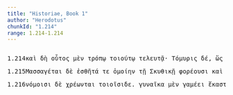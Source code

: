 ```yaml
---
title: "Historiae, Book 1"
author: "Herodotus"
chunkId: "1.214"
range: 1.214-1.214
---
```


<pre class="greek prose syntax" data-urn="urn:cts:greekLit:tlg0016.tlg001"><p><span class="subdoc" data-subdoc="1.214">1.214</span><span class="sentence"><span class=" " data-flags="d--------" data-head="7" data-id="1" data-lemma="καί">καὶ </span><span class=" " data-flags="d--------" data-head="7" data-id="2" data-lemma="δή">δὴ </span><span class=" nominative" data-def="this, u, this man here" data-flags="p-s---mn-" data-head="7" data-id="3" data-lemma="οὗτος">οὗτος </span><span class=" " data-def="indeed, of a truth, but, indeed" data-flags="d--------" data-head="7" data-id="4" data-lemma="μέν">μὲν </span><span class=" dative" data-flags="n-s---md-" data-head="7" data-id="5" data-lemma="τρόπος">τρόπῳ </span><span class=" dative" data-def="such as this, so good, so noble, so bad, so great a thing" data-flags="a-s---md-" data-head="5" data-id="6" data-lemma="τοιοῦτος">τοιούτῳ </span><span class="verb " data-def="bring to pass, accomplish, fulfil, bring about" data-flags="v3spia---" data-head="0" data-id="7" data-lemma="τελευτάω">τελευτᾷ</span><span class=" " data-flags="u--------" data-head="0" data-id="8" data-lemma="·">· </span></span><span class="sentence"><span class=" nominative" data-flags="n-s---fn-" data-head="15" data-id="1" data-lemma="Τόμυρις">Τόμυρις </span><span class=" " data-flags="d--------" data-head="15" data-id="2" data-lemma="δέ">δέ</span><span class=" " data-flags="u--------" data-head="4" data-id="3" data-lemma=",">, </span><span class=" " data-def="so, thus, as, how" data-flags="c--------" data-head="15" data-id="4" data-lemma="ὡς">ὥς </span><span class=" nominative" data-flags="l-p---mn-" data-head="8" data-id="5" data-lemma="ὁ">οἱ </span><span class=" nominative" data-def="the elder Cyrus" data-flags="n-s---mn-" data-head="8" data-id="6" data-lemma="Κῦρος">Κῦρος </span><span class=" " data-flags="d--------" data-head="8" data-id="7" data-lemma="οὐ">οὐκ </span><span class="verb " data-def="hearken, give ear to, give way, yield" data-flags="v3saia---" data-head="4" data-id="8" data-lemma="εἰσακούω">ἐσήκουσε</span><span class=" " data-flags="u--------" data-head="4" data-id="9" data-lemma=",">, </span><span class="verb nominative" data-flags="v-sapafn-" data-head="15" data-id="10" data-lemma="σύν-λέγω">συλλέξασα </span><span class=" accusative" data-flags="a-s---fa-" data-head="14" data-id="11" data-lemma="πᾶς">πᾶσαν </span><span class=" accusative" data-flags="l-s---fa-" data-head="14" data-id="12" data-lemma="ὁ">τὴν </span><span class=" genitive" data-def="Stadtrecht von Gortyn, of himself, herself, itself, itself, absolutely" data-flags="p-s---fg-" data-head="14" data-id="13" data-lemma="ἑαυτοῦ">ἑωυτῆς </span><span class=" accusative" data-def="power, might, bodily strength, strength, power, ability" data-flags="n-s---fa-" data-head="10" data-id="14" data-lemma="δύναμις">δύναμιν </span><span class="verb " data-def="throw together, dash together, bring together, unite, have" data-flags="v3saia---" data-head="0" data-id="15" data-lemma="συμβάλλω">συνέβαλε </span><span class=" dative" data-def="the elder Cyrus" data-flags="n-s---md-" data-head="15" data-id="16" data-lemma="Κῦρος">Κύρῳ</span><span class=" " data-flags="u--------" data-head="0" data-id="17" data-lemma=".">. </span></span><span class="sentence"><span class=" accusative" data-def="this, u, this man here" data-flags="a-s---fa-" data-head="3" data-id="1" data-lemma="οὗτος">ταύτην </span><span class=" accusative" data-flags="l-s---fa-" data-head="3" data-id="2" data-lemma="ὁ">τὴν </span><span class=" accusative" data-def="battle, combat, single combat, a battle" data-flags="n-s---fa-" data-head="14" data-id="3" data-lemma="μάχη">μάχην</span><span class=" " data-flags="u--------" data-head="10" data-id="4" data-lemma=",">, </span><span class=" nominative" data-def="as great as, how great, as much as, how much, as far as, how far" data-flags="a-p---fn-" data-head="9" data-id="5" data-lemma="ὅσος">ὅσαι </span><span class=" " data-flags="d--------" data-head="10" data-id="6" data-lemma="δή">δὴ </span><span class=" genitive" data-def="barbarous, non-Greek, foreign, all non-Greek-speaking peoples" data-flags="a-p---mg-" data-head="8" data-id="7" data-lemma="βάρβαρος">βαρβάρων </span><span class=" genitive" data-def="nar-, ner-, nṛ-, nṛ" data-flags="n-p---mg-" data-head="10" data-id="8" data-lemma="ἀνήρ">ἀνδρῶν </span><span class=" nominative" data-def="battle, combat, single combat, a battle" data-flags="n-p---fn-" data-head="10" data-id="9" data-lemma="μάχη">μάχαι </span><span class="verb " data-def="come into a new state of being, come into being, to be born" data-flags="v3paim---" data-head="13" data-id="10" data-lemma="γίγνομαι">ἐγένοντο</span><span class=" " data-flags="u--------" data-head="10" data-id="11" data-lemma=",">, </span><span class="verb " data-def="separate, put asunder, distinguish, pick out, choose, to choose" data-flags="v1sasa---" data-head="16" data-id="12" data-lemma="κρίνω">κρίνω </span><span class=" accusative" data-def="strong, hard, indigestible" data-flags="a-s---fas" data-head="14" data-id="13" data-lemma="ἰσχυρός">ἰσχυροτάτην </span><span class="verb " data-def="come into a new state of being, come into being, to be born" data-flags="v--anm---" data-head="12" data-id="14" data-lemma="γίγνομαι">γενέσθαι</span><span class=" " data-flags="u--------" data-head="12" data-id="15" data-lemma=",">, </span><span class=" " data-flags="c--------" data-head="0" data-id="16" data-lemma="καί">καὶ </span><span class=" " data-flags="d--------" data-head="18" data-id="17" data-lemma="δή">δὴ </span><span class=" " data-flags="d--------" data-head="19" data-id="18" data-lemma="καί">καὶ </span><span class="verb " data-def="learn, by hearsay, by inquiry" data-flags="v1spie---" data-head="16" data-id="19" data-lemma="πυνθάνομαι">πυνθάνομαι </span><span class=" " data-def="in this way, manner, so, thus, thus, as follows" data-flags="d--------" data-head="22" data-id="20" data-lemma="οὕτως">οὕτω </span><span class=" accusative" data-def="this, u, this man here" data-flags="p-s---na-" data-head="22" data-id="21" data-lemma="οὗτος">τοῦτο </span><span class="verb accusative" data-def="come into a new state of being, come into being, to be born" data-flags="v-sapmna-" data-head="19" data-id="22" data-lemma="γίγνομαι">γενόμενον</span><span class=" " data-flags="u--------" data-head="0" data-id="23" data-lemma=".">. </span></span><span class="sentence"><span class=" accusative" data-def="before, in front, fore, in front" data-flags="a-p---na-" data-head="9" data-id="1" data-lemma="πρότερος">πρῶτα </span><span class=" " data-def="indeed, of a truth, but, indeed" data-flags="d--------" data-head="4" data-id="2" data-lemma="μέν">μὲν </span><span class=" " data-def="for, yes, . . , no, ay doubtless" data-flags="d--------" data-head="4" data-id="3" data-lemma="γάρ">γὰρ </span><span class="verb " data-flags="v3spie---" data-head="0" data-id="4" data-lemma="λέγω">λέγεται </span><span class=" accusative" data-def="self, him, her, it, the very one, the same" data-flags="p-p---ma-" data-head="9" data-id="5" data-lemma="αὐτός">αὐτοὺς </span><span class="verb accusative" data-flags="v-papama-" data-head="9" data-id="6" data-lemma="διίστημι">διαστάντας </span><span class=" " data-def="into, to, into" data-flags="r--------" data-head="9" data-id="7" data-lemma="εἰς">ἐς </span><span class=" accusative" data-def="of one another, to one another, one another, mutually, reciprocally, one another" data-flags="p-p---ma-" data-head="7" data-id="8" data-lemma="ἀλλήλων">ἀλλήλους </span><span class="verb " data-def="shoot with the bow, at, use the bow" data-flags="v--pna---" data-head="12" data-id="9" data-lemma="τοξεύω">τοξεύειν</span><span class=" " data-flags="u--------" data-head="9" data-id="10" data-lemma=",">, </span><span class=" " data-def="mip, miti, mit, in the midst of, among, between" data-flags="d--------" data-head="26" data-id="11" data-lemma="μετά">μετὰ </span><span class=" " data-flags="c--------" data-head="4" data-id="12" data-lemma="δέ">δὲ </span><span class=" " data-def="so, thus, as, how" data-flags="c--------" data-head="26" data-id="13" data-lemma="ὡς">ὥς </span><span class=" dative" data-def="Rendic.Pont. Accad.Rom. di Arch, they, them, them" data-flags="p-p---md-" data-head="17" data-id="14" data-lemma="σφεῖς">σφι </span><span class=" nominative" data-flags="l-p---nn-" data-head="16" data-id="15" data-lemma="ὁ">τὰ </span><span class=" nominative" data-def="missile, arrow, dart, hurled" data-flags="n-p---nn-" data-head="17" data-id="16" data-lemma="βέλος">βέλεα </span><span class="verb " data-def="shoot out, shoot away, has shot away all, arrows" data-flags="v3slie---" data-head="13" data-id="17" data-lemma="ἐκτοξεύω">ἐξετετόξευτο</span><span class=" " data-flags="u--------" data-head="13" data-id="18" data-lemma=",">, </span><span class="verb accusative" data-def="fall, dash together, concur" data-flags="v-papama-" data-head="26" data-id="19" data-lemma="συμπίτνω">συμπεσόντας </span><span class=" dative" data-flags="l-p---fd-" data-head="21" data-id="20" data-lemma="ὁ">τῇσι </span><span class=" dative" data-def="point of a spear, point, spear" data-flags="n-p---fd-" data-head="23" data-id="21" data-lemma="αἰχμή">αἰχμῇσί </span><span class=" " data-flags="d--------" data-head="23" data-id="22" data-lemma="τε">τε </span><span class=" " data-flags="c--------" data-head="19" data-id="23" data-lemma="καί">καὶ </span><span class=" dative" data-flags="l-p---nd-" data-head="25" data-id="24" data-lemma="ὁ">τοῖσι </span><span class=" dative" data-def="in the hand, hand-knife, dagger, handle" data-flags="a-p---nd-" data-head="23" data-id="25" data-lemma="ἐγχειρίδιος">ἐγχειριδίοισι </span><span class="verb " data-def="ibo, go together, in company" data-flags="v--pnd---" data-head="12" data-id="26" data-lemma="συνέρχομαι">συνέχεσθαι</span><span class=" " data-flags="u--------" data-head="0" data-id="27" data-lemma=".">. </span></span><span class="sentence"><span class=" accusative" data-def="time, a, time" data-flags="n-s---ma-" data-head="4" data-id="1" data-lemma="χρόνος">χρόνον </span><span class=" " data-flags="d--------" data-head="8" data-id="2" data-lemma="τε">τε </span><span class=" " data-flags="d--------" data-head="5" data-id="3" data-lemma="δή">δὴ </span><span class=" " data-flags="r--------" data-head="6" data-id="4" data-lemma="ἐπί">ἐπὶ </span><span class=" accusative" data-def="many, many, many" data-flags="a-s---ma-" data-head="1" data-id="5" data-lemma="πολύς">πολλὸν </span><span class="verb " data-def="BJ Prooem, set together, combine, combine, associate, unite" data-flags="v--rna---" data-head="8" data-id="6" data-lemma="συνίστημι">συνεστάναι </span><span class="verb accusative" data-def="fight, fight with, against" data-flags="v-pppema-" data-head="6" data-id="7" data-lemma="μάχομαι">μαχομένους </span><span class=" " data-flags="c--------" data-head="13" data-id="8" data-lemma="καί">καὶ </span><span class=" accusative" data-def="not either, neither of the two, in neither of two ways, neutral" data-flags="a-p---ma-" data-head="10" data-id="9" data-lemma="οὐδέτερος">οὐδετέρους </span><span class="verb " data-def="to be willing, wish, wish to" data-flags="v--pna---" data-head="8" data-id="10" data-lemma="ἐθέλω">ἐθέλειν </span><span class="verb " data-def="flee, take flight, ran, flee" data-flags="v--pna---" data-head="10" data-id="11" data-lemma="φεύγω">φεύγειν</span><span class=" " data-flags="u--------" data-head="0" data-id="12" data-lemma=".">. </span></span><span class="sentence"><span class=" accusative" data-def="coming to pass, performance, consummation, fulfilment, execution, result" data-flags="n-s---na-" data-head="5" data-id="1" data-lemma="τέλος">τέλος </span><span class=" " data-flags="d--------" data-head="5" data-id="2" data-lemma="δέ">δὲ </span><span class=" nominative" data-flags="l-p---mn-" data-head="4" data-id="3" data-lemma="ὁ">οἱ </span><span class=" nominative" data-flags="n-p---mn-" data-head="5" data-id="4" data-lemma="Μασσαγέται">Μασσαγέται </span><span class="verb " data-def="to be superior to, prevail over, overcome, to be superior, prevail" data-flags="v3paim---" data-head="0" data-id="5" data-lemma="περιγίγνομαι">περιεγένοντο</span><span class=" " data-flags="u--------" data-head="5" data-id="6" data-lemma=",">, </span></span><span class="sentence"><span class=" nominative" data-flags="l-s---fn-" data-head="4" data-id="1" data-lemma="ὁ">ἥ </span><span class=" " data-flags="d--------" data-head="11" data-id="2" data-lemma="τε">τε </span><span class=" " data-flags="d--------" data-head="4" data-id="3" data-lemma="δή">δὴ </span><span class=" nominative" data-def="many, many, many" data-flags="a-s---fn-" data-head="10" data-id="4" data-lemma="πολύς">πολλὴ </span><span class=" genitive" data-flags="l-s---fg-" data-head="7" data-id="5" data-lemma="ὁ">τῆς </span><span class=" genitive" data-flags="a-s---fg-" data-head="7" data-id="6" data-lemma="περσική">Περσικῆς </span><span class=" genitive" data-def="army, a land force, host, company, band" data-flags="n-s---fg-" data-head="4" data-id="7" data-lemma="στρατιά">στρατιῆς </span><span class=" " data-def="just there, just here, there" data-flags="d--------" data-head="10" data-id="8" data-lemma="αὐτοῦ">αὐτοῦ </span><span class=" dative" data-def="this, u, this man here" data-flags="p-s---fd-" data-head="10" data-id="9" data-lemma="οὗτος">ταύτῃ </span><span class="verb " data-def="destroy utterly, make away with, kill, destroy, ruin" data-flags="v3saip---" data-head="11" data-id="10" data-lemma="διαφθείρω">διεφθάρη </span><span class=" " data-flags="c--------" data-head="0" data-id="11" data-lemma="καί">καὶ </span><span class=" " data-flags="d--------" data-head="13" data-id="12" data-lemma="δή">δὴ </span><span class=" " data-flags="d--------" data-head="15" data-id="13" data-lemma="καί">καὶ </span><span class=" nominative" data-def="self, him, her, it, the very one, the same" data-flags="a-s---mn-" data-head="15" data-id="14" data-lemma="αὐτός">αὐτὸς </span><span class=" nominative" data-def="the elder Cyrus" data-flags="n-s---mn-" data-head="16" data-id="15" data-lemma="Κῦρος">Κῦρος </span><span class="verb " data-def="bring to pass, accomplish, fulfil, bring about" data-flags="v3spia---" data-head="11" data-id="16" data-lemma="τελευτάω">τελευτᾷ</span><span class=" " data-flags="u--------" data-head="18" data-id="17" data-lemma=",">, </span><span class="verb nominative" data-def="to be king, rule, reign, was king, reigned as queen" data-flags="v-sapamn-" data-head="11" data-id="18" data-lemma="βασιλεύω">βασιλεύσας </span><span class=" accusative" data-flags="l-p---na-" data-head="24" data-id="19" data-lemma="ὁ">τὰ </span><span class=" accusative" data-flags="a-s---ma-" data-head="24" data-id="20" data-lemma="πᾶς">πάντα </span><span class=" genitive" data-def="sem, sm, i" data-flags="n-s---ng-" data-head="22" data-id="21" data-lemma="εἷς">ἑνὸς </span><span class="verb accusative" data-flags="v-pppana-" data-head="24" data-id="22" data-lemma="δέω">δέοντα </span><span class=" " data-def="thirty, thirty-one, a council of war of thirty" data-flags="a--------" data-head="24" data-id="23" data-lemma="τριάκοντα">τριήκοντα </span><span class=" accusative" data-flags="n-p---na-" data-head="18" data-id="24" data-lemma="ἔτος">ἔτεα</span><span class=" " data-flags="u--------" data-head="0" data-id="25" data-lemma=".">. </span></span><span class="sentence"><span class=" accusative" data-def="skin, hide, skin made into a bag, wineskin" data-flags="n-s---ma-" data-head="3" data-id="1" data-lemma="ἀσκός">ἀσκὸν </span><span class=" " data-flags="d--------" data-head="30" data-id="2" data-lemma="δέ">δὲ </span><span class="verb nominative" data-def="fill, fill full of, filled" data-flags="v-sapafn-" data-head="7" data-id="3" data-lemma="πίμπλημι">πλήσασα </span><span class=" genitive" data-def="blood, streams of blood, anything like blood" data-flags="n-s---ng-" data-head="3" data-id="4" data-lemma="αἷμα">αἵματος </span><span class=" genitive" data-def="human, such as man is subject to, of men" data-flags="a-s---ng-" data-head="4" data-id="5" data-lemma="ἀνθρώπειος">ἀνθρωπηίου </span><span class=" nominative" data-flags="n-s---fn-" data-head="7" data-id="6" data-lemma="Τόμυρις">Τόμυρις </span><span class="verb " data-def="seek out, look for, seek for, devising means for" data-flags="v3siie---" data-head="30" data-id="7" data-lemma="δίζημαι">ἐδίζητο </span><span class=" " data-def="into, to, into" data-flags="r--------" data-head="7" data-id="8" data-lemma="εἰς">ἐν </span><span class=" dative" data-flags="l-p---md-" data-head="10" data-id="9" data-lemma="ὁ">τοῖσι </span><span class="verb dative" data-flags="v-prpamd-" data-head="8" data-id="10" data-lemma="θνήσκω">τεθνεῶσι </span><span class=" genitive" data-flags="l-p---mg-" data-head="12" data-id="11" data-lemma="ὁ">τῶν </span><span class=" genitive" data-def="a throw on the dice" data-flags="n-p---mg-" data-head="10" data-id="12" data-lemma="Πέρσης">Περσέων </span><span class=" accusative" data-flags="l-s---ma-" data-head="15" data-id="13" data-lemma="ὁ">τὸν </span><span class=" genitive" data-def="the elder Cyrus" data-flags="n-s---mg-" data-head="15" data-id="14" data-lemma="Κῦρος">Κύρου </span><span class=" accusative" data-def="corpse, dead person, spirits of the dead" data-flags="n-s---ma-" data-head="7" data-id="15" data-lemma="νέκυς">νέκυν</span><span class=" " data-flags="u--------" data-head="7" data-id="16" data-lemma=",">, </span><span class=" " data-def="so, thus, as, how" data-flags="c--------" data-head="21" data-id="17" data-lemma="ὡς">ὡς </span><span class=" " data-flags="d--------" data-head="30" data-id="18" data-lemma="δέ">δὲ </span><span class="verb " data-def="find, find that, found" data-flags="v3saia---" data-head="17" data-id="19" data-lemma="εὑρίσκω">εὗρε</span><span class=" " data-flags="u--------" data-head="17" data-id="20" data-lemma=",">, </span><span class="verb " data-def="let drop into, put in, insert, discharge in" data-flags="v3saia---" data-head="30" data-id="21" data-lemma="ἐναφίημι">ἐναπῆκε </span><span class=" genitive" data-def="self, him, her, it, the very one, the same" data-flags="p-s---mg-" data-head="24" data-id="22" data-lemma="αὐτός">αὐτοῦ </span><span class=" accusative" data-flags="l-s---fa-" data-head="24" data-id="23" data-lemma="ὁ">τὴν </span><span class=" accusative" data-def="head, in stature, down over the head" data-flags="n-s---fa-" data-head="21" data-id="24" data-lemma="κεφαλή">κεφαλὴν </span><span class=" " data-def="into, to, into" data-flags="r--------" data-head="21" data-id="25" data-lemma="εἰς">ἐς </span><span class=" accusative" data-flags="l-s---ma-" data-head="27" data-id="26" data-lemma="ὁ">τὸν </span><span class=" accusative" data-def="skin, hide, skin made into a bag, wineskin" data-flags="n-s---ma-" data-head="25" data-id="27" data-lemma="ἀσκός">ἀσκόν</span><span class=" " data-flags="u--------" data-head="21" data-id="28" data-lemma=",">, </span><span class="verb nominative" data-flags="v-sppefn-" data-head="33" data-id="29" data-lemma="λυμαίνομαι">λυμαινομένη </span><span class=" " data-flags="c--------" data-head="0" data-id="30" data-lemma="δέ">δὲ </span><span class=" dative" data-flags="l-s---md-" data-head="32" data-id="31" data-lemma="ὁ">τῷ </span><span class=" dative" data-def="corpse, dying person, the dead" data-flags="a-s---md-" data-head="29" data-id="32" data-lemma="νεκρός">νεκρῷ </span><span class="verb " data-def="say in connexion with, say while, after" data-flags="v3siia---" data-head="30" data-id="33" data-lemma="ἐπιλέγω">ἐπέλεγε </span><span class=" accusative" data-def="this, nearer, more remote" data-flags="p-p---na-" data-head="33" data-id="34" data-lemma="ὅδε">τάδε</span><span class=" " data-flags="u--------" data-head="0" data-id="35" data-lemma="·">· </span></span><span class="sentence"><span class=" nominative" data-def="thou, thou at least, for thy part, you two, both of you" data-flags="p2s----n-" data-head="10" data-id="1" data-lemma="σύ">σὺ </span><span class=" " data-def="indeed, of a truth, but, indeed" data-flags="d--------" data-head="10" data-id="2" data-lemma="μέν">μὲν </span><span class=" accusative" data-def="I at least, for my part, indeed, for myself, me, we two" data-flags="p1s---ma-" data-head="10" data-id="3" data-lemma="ἐγώ">ἐμὲ </span><span class="verb accusative" data-def="" data-flags="v-sppafa-" data-head="6" data-id="4" data-lemma="ζάω">ζῶσάν </span><span class=" " data-flags="d--------" data-head="6" data-id="5" data-lemma="τε">τε </span><span class=" " data-flags="c--------" data-head="3" data-id="6" data-lemma="καί">καὶ </span><span class="verb accusative" data-def="conquer, prevail, conqueror, conquered" data-flags="v-sppafa-" data-head="6" data-id="7" data-lemma="νικάω">νικῶσάν </span><span class=" accusative" data-def="thou, thou at least, for thy part, you two, both of you" data-flags="p2s----a-" data-head="7" data-id="8" data-lemma="σύ">σε </span><span class=" dative" data-def="battle, combat, single combat, a battle" data-flags="n-s---fd-" data-head="7" data-id="9" data-lemma="μάχη">μάχῃ </span><span class="verb " data-def="destroy utterly, kill, demolish, lay waste, will waste" data-flags="v2saia---" data-head="0" data-id="10" data-lemma="ἀπόλλυμι">ἀπώλεσας</span><span class=" " data-flags="u--------" data-head="15" data-id="11" data-lemma=",">, </span><span class=" accusative" data-def="child, son, daughter" data-flags="n-s---ma-" data-head="15" data-id="12" data-lemma="παῖς">παῖδα </span><span class=" accusative" data-flags="l-s---ma-" data-head="12" data-id="13" data-lemma="ὁ">τὸν </span><span class=" accusative" data-def="mine, mine, of me, possessive" data-flags="a-s---ma-" data-head="12" data-id="14" data-lemma="ἐμός">ἐμὸν </span><span class="verb nominative" data-def="take with the hand, grasp, seize, to take, having taken up" data-flags="v-sapamn-" data-head="10" data-id="15" data-lemma="αἱρέω">ἑλὼν </span><span class=" dative" data-flags="n-s---md-" data-head="15" data-id="16" data-lemma="δόλος">δόλῳ</span><span class=" " data-flags="u--------" data-head="0" data-id="17" data-lemma="·">· </span></span><span class="sentence"><span class=" accusative" data-def="thou, thou at least, for thy part, you two, both of you" data-flags="p2s----a-" data-head="10" data-id="1" data-lemma="σύ">σὲ </span><span class=" " data-flags="d--------" data-head="10" data-id="2" data-lemma="δέ">δ̓ </span><span class=" nominative" data-def="I at least, for my part, indeed, for myself, me, we two" data-flags="p1s---mn-" data-head="10" data-id="3" data-lemma="ἐγώ">ἐγώ</span><span class=" " data-flags="u--------" data-head="5" data-id="4" data-lemma=",">, </span><span class=" " data-flags="c--------" data-head="10" data-id="5" data-lemma="κατά">κατά </span><span class=" " data-flags="d--------" data-head="5" data-id="6" data-lemma="πέρ">περ </span><span class="verb " data-def="wind up" data-flags="v1saia---" data-head="5" data-id="7" data-lemma="ἐπειλέω">ἠπείλησα</span><span class=" " data-flags="u--------" data-head="5" data-id="8" data-lemma=",">, </span><span class=" genitive" data-def="blood, streams of blood, anything like blood" data-flags="n-s---ng-" data-head="10" data-id="9" data-lemma="αἷμα">αἵματος </span><span class="verb " data-def="satiate, fill, with, satisfy oneself" data-flags="v1sfia---" data-head="0" data-id="10" data-lemma="κορέννυμι">κορέσω</span><span class=" " data-flags="u--------" data-head="0" data-id="11" data-lemma=".">. </span></span><span class="sentence"><span class=" accusative" data-flags="l-p---na-" data-head="2" data-id="1" data-lemma="ὁ">τὰ </span><span class=" " data-def="indeed, of a truth, but, indeed" data-flags="d--------" data-head="19" data-id="2" data-lemma="μέν">μὲν </span><span class=" " data-flags="d--------" data-head="13" data-id="3" data-lemma="δή">δὴ </span><span class=" " data-flags="r--------" data-head="13" data-id="4" data-lemma="κατά">κατὰ </span><span class=" accusative" data-flags="l-s---fa-" data-head="7" data-id="5" data-lemma="ὁ">τὴν </span><span class=" genitive" data-def="the elder Cyrus" data-flags="n-s---mg-" data-head="9" data-id="6" data-lemma="Κῦρος">Κύρου </span><span class=" accusative" data-def="completion, accomplishment, event, issue, termination, end" data-flags="n-s---fa-" data-head="4" data-id="7" data-lemma="τελευτή">τελευτὴν </span><span class=" genitive" data-flags="l-s---mg-" data-head="9" data-id="8" data-lemma="ὁ">τοῦ </span><span class=" genitive" data-flags="n-s---mg-" data-head="7" data-id="9" data-lemma="βίος">βίου</span><span class=" " data-flags="u--------" data-head="13" data-id="10" data-lemma=",">, </span><span class=" genitive" data-def="many, many, many" data-flags="a-p---fg-" data-head="12" data-id="11" data-lemma="πολύς">πολλῶν </span><span class=" genitive" data-def="computation, reckoning, account, accounts" data-flags="n-p---mg-" data-head="13" data-id="12" data-lemma="λόγος">λόγων </span><span class="verb genitive" data-flags="v-pppemg-" data-head="19" data-id="13" data-lemma="λέγω">λεγομένων</span><span class=" " data-flags="u--------" data-head="13" data-id="14" data-lemma=",">, </span><span class=" nominative" data-def="this, nearer, more remote" data-flags="p-s---mn-" data-head="19" data-id="15" data-lemma="ὅδε">ὅδε </span><span class=" dative" data-def="I at least, for my part, indeed, for myself, me, we two" data-flags="p1s---md-" data-head="19" data-id="16" data-lemma="ἐγώ">μοι </span><span class=" nominative" data-flags="l-s---mn-" data-head="15" data-id="17" data-lemma="ὁ">ὁ </span><span class=" nominative" data-def="persuasive, plausible, apt, plausible" data-flags="a-s---mns" data-head="15" data-id="18" data-lemma="πιθανός">πιθανώτατος </span><span class="verb " data-flags="v3srie---" data-head="0" data-id="19" data-lemma="εἴρω">εἴρηται</span><span class=" " data-flags="u--------" data-head="0" data-id="20" data-lemma=".">. </span></span></p><p><span class="subdoc" data-subdoc="1.215">1.215</span><span class="sentence"><span class=" nominative" data-flags="n-p---mn-" data-head="14" data-id="1" data-lemma="Μασσαγέται">Μασσαγέται </span><span class=" " data-flags="d--------" data-head="14" data-id="2" data-lemma="δέ">δὲ </span><span class=" accusative" data-def="clothing, raiment, the dress, dress" data-flags="n-s---fa-" data-head="8" data-id="3" data-lemma="ἐσθής">ἐσθῆτά </span><span class=" " data-flags="d--------" data-head="9" data-id="4" data-lemma="τε">τε </span><span class=" accusative" data-flags="a-s---fa-" data-head="3" data-id="5" data-lemma="ὁμοῖος">ὁμοίην </span><span class=" dative" data-flags="l-s---fd-" data-head="7" data-id="6" data-lemma="ὁ">τῇ </span><span class=" dative" data-def="with a ruddy complexion, Scythian race, a kind of shoes" data-flags="a-s---fd-" data-head="5" data-id="7" data-lemma="Σκυθικός">Σκυθικῇ </span><span class="verb " data-def="repeated, habitual, bear to and fro, bear along" data-flags="v3ppia---" data-head="9" data-id="8" data-lemma="φορέω">φορέουσι </span><span class=" " data-flags="c--------" data-head="14" data-id="9" data-lemma="καί">καὶ </span><span class=" accusative" data-def="way of living, mode of life, one's life, live" data-flags="n-s---fa-" data-head="11" data-id="10" data-lemma="δίαιτα">δίαιταν </span><span class="verb " data-flags="v3ppia---" data-head="9" data-id="11" data-lemma="ἔχω">ἔχουσι</span><span class=" " data-flags="u--------" data-head="9" data-id="12" data-lemma=",">, </span><span class=" nominative" data-flags="n-p---mn-" data-head="26" data-id="13" data-lemma="ἱππότης">ἱππόται </span><span class=" " data-flags="c--------" data-head="0" data-id="14" data-lemma="δέ">δὲ </span><span class="verb " data-flags="v3ppia---" data-head="14" data-id="15" data-lemma="εἰμί">εἰσὶ </span><span class=" " data-flags="d--------" data-head="26" data-id="16" data-lemma="καί">καὶ </span><span class=" nominative" data-def="without horse, not serving on horseback, without a horse to ride on, unable to ride" data-flags="a-p---mn-" data-head="26" data-id="17" data-lemma="ἄνιππος">ἄνιπποι</span><span class=" " data-flags="u--------" data-head="21" data-id="18" data-lemma="[">[ </span><span class=" genitive" data-def="either, both of two, each one" data-flags="a-p---mg-" data-head="21" data-id="19" data-lemma="ἀμφότερος">ἀμφοτέρων </span><span class=" " data-def="for, yes, . . , no, ay doubtless" data-flags="d--------" data-head="21" data-id="20" data-lemma="γάρ">γὰρ </span><span class="verb dative" data-def="partake of, share in, to be in, to be members" data-flags="v-pppamd-" data-head="0" data-id="21" data-lemma="μετέχω">μετέχουσι</span><span class=" " data-flags="u--------" data-head="21" data-id="22" data-lemma="]">] </span><span class=" " data-flags="d--------" data-head="26" data-id="23" data-lemma="καί">καὶ </span><span class=" nominative" data-def="bowman, archer, the Archer, Sagittarius, the city-police" data-flags="n-p---mn-" data-head="26" data-id="24" data-lemma="τοξότης">τοξόται </span><span class=" " data-flags="d--------" data-head="26" data-id="25" data-lemma="τε">τε </span><span class=" " data-flags="c--------" data-head="15" data-id="26" data-lemma="καί">καὶ </span><span class=" nominative" data-def="spearman, body-guards" data-flags="a-p---mn-" data-head="26" data-id="27" data-lemma="αἰχμοφόρος">αἰχμοφόροι</span><span class=" " data-flags="u--------" data-head="30" data-id="28" data-lemma=",">, </span><span class=" accusative" data-def="" data-flags="n-p---fa-" data-head="31" data-id="29" data-lemma="σάγαρις">σαγάρις </span><span class="verb nominative" data-def="use customarily, practise, to have, in common use" data-flags="v-pppamn-" data-head="15" data-id="30" data-lemma="νομίζω">νομίζοντες </span><span class="verb " data-flags="v--pna---" data-head="30" data-id="31" data-lemma="ἔχω">ἔχειν</span><span class=" " data-flags="u--------" data-head="0" data-id="32" data-lemma=".">. </span></span><span class="sentence"><span class=" dative" data-def="gold, gold, gold" data-flags="n-s---md-" data-head="3" data-id="1" data-lemma="χρυσός">χρυσῷ </span><span class=" " data-flags="d--------" data-head="7" data-id="2" data-lemma="δέ">δὲ </span><span class=" " data-flags="c--------" data-head="7" data-id="3" data-lemma="καί">καὶ </span><span class=" dative" data-def="copper, copper, bronze" data-flags="n-s---md-" data-head="3" data-id="4" data-lemma="χαλκός">χαλκῷ </span><span class=" accusative" data-flags="l-p---na-" data-head="6" data-id="5" data-lemma="ὁ">τὰ </span><span class=" accusative" data-flags="a-s---na-" data-head="7" data-id="6" data-lemma="πᾶς">πάντα </span><span class="verb " data-flags="v3ppie---" data-head="0" data-id="7" data-lemma="χράω">χρέωνται</span><span class=" " data-flags="u--------" data-head="0" data-id="8" data-lemma="·">· </span></span><span class="sentence"><span class=" nominative" data-def="as great as, how great, as much as, how much, as far as, how far" data-flags="a-p---nn-" data-head="28" data-id="1" data-lemma="ὅσος">ὅσα </span><span class=" " data-def="indeed, of a truth, but, indeed" data-flags="d--------" data-head="17" data-id="2" data-lemma="μέν">μὲν </span><span class=" " data-def="for, yes, . . , no, ay doubtless" data-flags="d--------" data-head="17" data-id="3" data-lemma="γάρ">γὰρ </span><span class=" " data-def="into, to, into" data-flags="r--------" data-head="28" data-id="4" data-lemma="εἰς">ἐς </span><span class=" accusative" data-def="point of a spear, point, spear" data-flags="n-p---fa-" data-head="8" data-id="5" data-lemma="αἰχμή">αἰχμὰς </span><span class=" " data-flags="d--------" data-head="8" data-id="6" data-lemma="καί">καὶ </span><span class=" accusative" data-def="point of an arrow, arrow" data-flags="n-p----a-" data-head="8" data-id="7" data-lemma="ἄρδις">ἄρδις </span><span class=" " data-flags="c--------" data-head="4" data-id="8" data-lemma="καί">καὶ </span><span class=" accusative" data-def="" data-flags="n-p---fa-" data-head="8" data-id="9" data-lemma="σάγαρις">σαγάρις</span><span class=" " data-flags="u--------" data-head="14" data-id="10" data-lemma=",">, </span><span class=" dative" data-def="copper, copper, bronze" data-flags="n-s---md-" data-head="14" data-id="11" data-lemma="χαλκός">χαλκῷ </span><span class=" accusative" data-flags="l-p---na-" data-head="13" data-id="12" data-lemma="ὁ">τὰ </span><span class=" accusative" data-flags="a-s---na-" data-head="14" data-id="13" data-lemma="πᾶς">πάντα </span><span class="verb " data-flags="v3ppse---" data-head="17" data-id="14" data-lemma="χράω">χρέωνται</span><span class=" " data-flags="u--------" data-head="14" data-id="15" data-lemma=",">, </span><span class=" nominative" data-def="as great as, how great, as much as, how much, as far as, how far" data-flags="a-p---nn-" data-head="29" data-id="16" data-lemma="ὅσος">ὅσα </span><span class=" " data-flags="c--------" data-head="0" data-id="17" data-lemma="δέ">δὲ </span><span class=" " data-def="round about, all round, on both sides, pári" data-flags="r--------" data-head="29" data-id="18" data-lemma="περί">περὶ </span><span class=" accusative" data-def="head, in stature, down over the head" data-flags="n-s---fa-" data-head="22" data-id="19" data-lemma="κεφαλή">κεφαλὴν </span><span class=" " data-flags="d--------" data-head="22" data-id="20" data-lemma="καί">καὶ </span><span class=" accusative" data-def="a warrior's belt, belt, a woman's girdle" data-flags="n-p---ma-" data-head="22" data-id="21" data-lemma="ζωστήρ">ζωστῆρας </span><span class=" " data-flags="c--------" data-head="18" data-id="22" data-lemma="καί">καὶ </span><span class=" accusative" data-def="girth passing round the horse behind his shoulders, girth, band, second dorsal vertebra" data-flags="n-p---ma-" data-head="22" data-id="23" data-lemma="μασχαλιστήρ">μασχαλιστῆρας</span><span class=" " data-flags="u--------" data-head="29" data-id="24" data-lemma=",">, </span><span class=" dative" data-def="gold, gold, gold" data-flags="n-s---md-" data-head="26" data-id="25" data-lemma="χρυσός">χρυσῷ </span><span class="verb " data-def="order, arrange, set, in array, marshal" data-flags="v3ppie---" data-head="17" data-id="26" data-lemma="κοσμέω">κοσμέονται</span><span class=" " data-flags="u--------" data-head="0" data-id="27" data-lemma=".">. </span></span><span class="sentence"><span class=" " data-def="so, thus, as, how" data-flags="d--------" data-head="16" data-id="1" data-lemma="ὡς">ὣς </span><span class=" " data-flags="d--------" data-head="16" data-id="2" data-lemma="δέ">δ̓ </span><span class=" " data-def="in this very manner, even so, just as I am, in the self-same way, likewise" data-flags="d--------" data-head="16" data-id="3" data-lemma="αὔτως">αὕτως </span><span class=" genitive" data-flags="l-p---mg-" data-head="5" data-id="4" data-lemma="ὁ">τῶν </span><span class=" genitive" data-def="horse, mare, team of chariot-horses" data-flags="n-p---mg-" data-head="10" data-id="5" data-lemma="ἵππος">ἵππων </span><span class=" accusative" data-flags="l-p---na-" data-head="7" data-id="6" data-lemma="ὁ">τὰ </span><span class=" " data-def="indeed, of a truth, but, indeed" data-flags="d--------" data-head="16" data-id="7" data-lemma="μέν">μὲν </span><span class=" " data-def="round about, all round, on both sides, pári" data-flags="r--------" data-head="13" data-id="8" data-lemma="περί">περὶ </span><span class=" accusative" data-flags="l-p---na-" data-head="10" data-id="9" data-lemma="ὁ">τὰ </span><span class=" accusative" data-def="breast, chest, breast, breast" data-flags="n-p---na-" data-head="8" data-id="10" data-lemma="στέρνον">στέρνα </span><span class=" accusative" data-def="copper coin, money" data-flags="a-p---ma-" data-head="12" data-id="11" data-lemma="χαλκοῦς">χαλκέους </span><span class=" accusative" data-def="corslet, jerkin, coat of mail, scale armour" data-flags="n-p---ma-" data-head="13" data-id="12" data-lemma="θώραξ">θώρηκας </span><span class="verb " data-def="throw round, about, over, put on, over" data-flags="v3ppia---" data-head="16" data-id="13" data-lemma="περιβάλλω">περιβάλλουσι</span><span class=" " data-flags="u--------" data-head="13" data-id="14" data-lemma=",">, </span><span class=" accusative" data-flags="l-p---na-" data-head="16" data-id="15" data-lemma="ὁ">τὰ </span><span class=" " data-flags="c--------" data-head="0" data-id="16" data-lemma="δέ">δὲ </span><span class=" " data-def="round about, all round, on both sides, pári" data-flags="r--------" data-head="26" data-id="17" data-lemma="περί">περὶ </span><span class=" accusative" data-flags="l-p---ma-" data-head="19" data-id="18" data-lemma="ὁ">τοὺς </span><span class=" accusative" data-def="bit, bit, rein" data-flags="n-p---ma-" data-head="22" data-id="19" data-lemma="χαλινός">χαλινοὺς </span><span class=" " data-flags="d--------" data-head="22" data-id="20" data-lemma="καί">καὶ </span><span class=" accusative" data-def="mouth, mouth, mouth" data-flags="n-p---na-" data-head="22" data-id="21" data-lemma="στόμιον">στόμια </span><span class=" " data-flags="c--------" data-head="17" data-id="22" data-lemma="καί">καὶ </span><span class=" accusative" data-def="boss, disc, bosses" data-flags="n-p---na-" data-head="22" data-id="23" data-lemma="φάλαρον">φάλαρα </span><span class=" dative" data-def="gold, gold, gold" data-flags="n-s---md-" data-head="26" data-id="24" data-lemma="χρυσός">χρυσῷ</span><span class=" " data-flags="u--------" data-head="0" data-id="25" data-lemma=".">. </span></span><span class="sentence"><span class=" dative" data-def="" data-flags="n-s---nd-" data-head="3" data-id="1" data-lemma="σίδηρον">σιδήρῳ </span><span class=" " data-flags="d--------" data-head="5" data-id="2" data-lemma="δέ">δὲ </span><span class=" " data-flags="c--------" data-head="5" data-id="3" data-lemma="οὐδέ">οὐδ̓ </span><span class=" dative" data-def="white metal, silver, silver plate" data-flags="n-s---md-" data-head="3" data-id="4" data-lemma="ἄργυρος">ἀργύρῳ </span><span class="verb " data-flags="v3ppie---" data-head="0" data-id="5" data-lemma="χράω">χρέωνται </span><span class=" accusative" data-def="not one, no one, none, no set" data-flags="p-s---na-" data-head="5" data-id="6" data-lemma="οὐδείς">οὐδέν</span><span class=" " data-flags="u--------" data-head="0" data-id="7" data-lemma="·">· </span></span><span class="sentence"><span class=" " data-flags="d--------" data-head="11" data-id="1" data-lemma="οὐδέ">οὐδὲ </span><span class=" " data-def="for, yes, . . , no, ay doubtless" data-flags="d--------" data-head="5" data-id="2" data-lemma="γάρ">γὰρ </span><span class=" " data-flags="d--------" data-head="4" data-id="3" data-lemma="οὐδέ">οὐδέ </span><span class=" dative" data-def="Rendic.Pont. Accad.Rom. di Arch, they, them, them" data-flags="p-p---md-" data-head="5" data-id="4" data-lemma="σφεῖς">σφι </span><span class="verb " data-flags="v3spia---" data-head="11" data-id="5" data-lemma="εἰμί">ἐστὶ </span><span class=" " data-def="in, into, in, in the district of" data-flags="r--------" data-head="5" data-id="6" data-lemma="ἐν">ἐν </span><span class=" dative" data-flags="l-s---fd-" data-head="8" data-id="7" data-lemma="ὁ">τῇ </span><span class=" dative" data-flags="n-s---fd-" data-head="6" data-id="8" data-lemma="χώρη">χωρῇ</span><span class=" " data-flags="u--------" data-head="5" data-id="9" data-lemma=",">, </span><span class=" nominative" data-flags="l-s---mn-" data-head="12" data-id="10" data-lemma="ὁ">ὁ </span><span class=" " data-flags="c--------" data-head="0" data-id="11" data-lemma="δέ">δὲ </span><span class=" nominative" data-def="gold, gold, gold" data-flags="n-s---mn-" data-head="13" data-id="12" data-lemma="χρυσός">χρυσὸς </span><span class=" " data-flags="c--------" data-head="18" data-id="13" data-lemma="καί">καὶ </span><span class=" nominative" data-flags="l-s---mn-" data-head="15" data-id="14" data-lemma="ὁ">ὁ </span><span class=" nominative" data-def="copper, copper, bronze" data-flags="n-s---mn-" data-head="13" data-id="15" data-lemma="χαλκός">χαλκὸς </span><span class=" nominative" data-def="boundless, immense" data-flags="a-s---mn-" data-head="18" data-id="16" data-lemma="ἄπλετος">ἄπλετος</span><span class=" " data-flags="u--------" data-head="0" data-id="17" data-lemma=".">. </span></span></p><p><span class="subdoc" data-subdoc="1.216">1.216</span><span class="sentence"><span class=" dative" data-flags="n-p---md-" data-head="3" data-id="1" data-lemma="νόμος">νόμοισι </span><span class=" " data-flags="d--------" data-head="3" data-id="2" data-lemma="δέ">δὲ </span><span class="verb " data-flags="v3ppie---" data-head="0" data-id="3" data-lemma="χράω">χρέωνται </span><span class=" dative" data-def="such as this, such as you see, so great, so bad" data-flags="a-p---md-" data-head="1" data-id="4" data-lemma="τοιόσδε">τοιοῖσιδε</span><span class=" " data-flags="u--------" data-head="0" data-id="5" data-lemma=".">. </span></span><span class="sentence"><span class=" accusative" data-def="woman, man, mistress, lady" data-flags="n-s---fa-" data-head="3" data-id="1" data-lemma="γυνή">γυναῖκα </span><span class=" " data-def="indeed, of a truth, but, indeed" data-flags="d--------" data-head="7" data-id="2" data-lemma="μέν">μὲν </span><span class="verb " data-def="D Deor, marry, take to wife" data-flags="v3spia---" data-head="7" data-id="3" data-lemma="γαμέω">γαμέει </span><span class=" nominative" data-def="each, each, every one" data-flags="a-s---mn-" data-head="3" data-id="4" data-lemma="ἕκαστος">ἕκαστος</span><span class=" " data-flags="u--------" data-head="3" data-id="5" data-lemma=",">, </span><span class=" dative" data-def="this, u, this man here" data-flags="p-p---fd-" data-head="9" data-id="6" data-lemma="οὗτος">ταύτῃσι </span><span class=" " data-flags="c--------" data-head="0" data-id="7" data-lemma="δέ">δὲ </span><span class=" accusative" data-def="common to many, promiscuous, sharing equally in, in common with" data-flags="a-p---na-" data-head="9" data-id="8" data-lemma="ἐπίκοινος">ἐπίκοινα </span><span class="verb " data-flags="v3ppie---" data-head="7" data-id="9" data-lemma="χράω">χρέωνται</span><span class=" " data-flags="u--------" data-head="0" data-id="10" data-lemma="·">· </span></span><span class="sentence"><span class=" accusative" data-flags="l-s---na-" data-head="6" data-id="1" data-lemma="ὁ">τὸ </span><span class=" " data-def="for, yes, . . , no, ay doubtless" data-flags="d--------" data-head="4" data-id="2" data-lemma="γάρ">γὰρ </span><span class=" accusative" data-def="rude, rough person, one of the city police" data-flags="n-p---ma-" data-head="6" data-id="3" data-lemma="Σκύθης">Σκύθας </span><span class="verb " data-def="Spir. Prooem., Eratosth.Prooem, say, affirm, assert, shall we say of" data-flags="v3ppia---" data-head="0" data-id="4" data-lemma="φημί">φασὶ </span><span class=" nominative" data-def="the Thessalian tribe of which Hellen was the reputed chief, non-Egyptian, pagan" data-flags="n-p---mn-" data-head="4" data-id="5" data-lemma="Ἕλλην">Ἕλληνες </span><span class="verb " data-def="make, do, make, produce" data-flags="v--pna---" data-head="4" data-id="6" data-lemma="ποιέω">ποιέειν</span><span class=" " data-flags="u--------" data-head="4" data-id="7" data-lemma=",">, </span><span class=" " data-flags="d--------" data-head="9" data-id="8" data-lemma="οὐ">οὐ </span><span class=" nominative" data-def="rude, rough person, one of the city police" data-flags="n-p---mn-" data-head="13" data-id="9" data-lemma="Σκύθης">Σκύθαι </span><span class="verb " data-flags="v3ppia---" data-head="0" data-id="10" data-lemma="εἰμί">εἰσὶ </span><span class=" nominative" data-flags="l-p---mn-" data-head="12" data-id="11" data-lemma="ὁ">οἱ </span><span class="verb nominative" data-def="make, do, make, produce" data-flags="v-pppamn-" data-head="10" data-id="12" data-lemma="ποιέω">ποιέοντες </span><span class=" " data-def="otheruise, but, not only . . but" data-flags="c--------" data-head="10" data-id="13" data-lemma="ἀλλά">ἀλλὰ </span><span class=" nominative" data-flags="n-p---mn-" data-head="13" data-id="14" data-lemma="Μασσαγέται">Μασσαγέται</span><span class=" " data-flags="u--------" data-head="0" data-id="15" data-lemma="·">· </span></span><span class="sentence"><span class=" genitive" data-flags="p-s---fg-" data-head="3" data-id="1" data-lemma="ὅς">τῆς </span><span class=" " data-def="for, yes, . . , no, ay doubtless" data-flags="d--------" data-head="14" data-id="2" data-lemma="γάρ">γὰρ </span><span class="verb " data-def="set one's heart upon, long for, covet, desire, desire to" data-flags="v3sasa---" data-head="4" data-id="3" data-lemma="ἐπιθυμέω">ἐπιθυμήσῃ </span><span class=" genitive" data-def="woman, man, mistress, lady" data-flags="n-s---fg-" data-head="13" data-id="4" data-lemma="γυνή">γυναικὸς </span><span class=" " data-flags="n-s---m--" data-head="6" data-id="5" data-lemma="Μασσαγέτης">Μασσαγέτης </span><span class=" nominative" data-def="nar-, ner-, nṛ-, nṛ" data-flags="n-s---mn-" data-head="3" data-id="6" data-lemma="ἀνήρ">ἀνήρ</span><span class=" " data-flags="u--------" data-head="4" data-id="7" data-lemma=",">, </span><span class=" accusative" data-flags="l-s---ma-" data-head="9" data-id="8" data-lemma="ὁ">τὸν </span><span class=" accusative" data-def="" data-flags="n-s---ma-" data-head="10" data-id="9" data-lemma="φαρετρεών">φαρετρεῶνα </span><span class="verb accusative" data-def="" data-flags="v-pppafa-" data-head="14" data-id="10" data-lemma="ἀποκρεμάω">ἀποκρεμάσας </span><span class=" " data-def="before, forth, before, in front of, in front of" data-flags="r--------" data-head="10" data-id="11" data-lemma="πρό">πρὸ </span><span class=" genitive" data-flags="l-s---fg-" data-head="13" data-id="12" data-lemma="ὁ">τῆς </span><span class=" genitive" data-def="frame-work, 'châssis', wagon, wagons" data-flags="n-s---fg-" data-head="11" data-id="13" data-lemma="ἄμαξα">ἁμάξης </span><span class="verb " data-flags="v3spie---" data-head="0" data-id="14" data-lemma="μίγνυμι">μίσγεται </span><span class=" " data-flags="d--------" data-head="14" data-id="15" data-lemma="ἀδεής">ἀδεῶς</span><span class=" " data-flags="u--------" data-head="0" data-id="16" data-lemma=".">. </span></span><span class="sentence"><span class=" nominative" data-flags="n-s---mn-" data-head="5" data-id="1" data-lemma="οὖρος">οὖρος </span><span class=" " data-flags="d--------" data-head="5" data-id="2" data-lemma="δέ">δὲ </span><span class=" genitive" data-def="time of life, age, age, in age" data-flags="n-s---fg-" data-head="1" data-id="3" data-lemma="ἡλικία">ἡλικίης </span><span class=" dative" data-def="Rendic.Pont. Accad.Rom. di Arch, they, them, them" data-flags="p-p---md-" data-head="5" data-id="4" data-lemma="σφεῖς">σφι </span><span class="verb " data-def="to be set before one, laid, shew" data-flags="v3spie---" data-head="0" data-id="5" data-lemma="πρόκειμαι">πρόκειται </span><span class=" nominative" data-flags="a-s---mn-" data-head="1" data-id="6" data-lemma="ἄλλος">ἄλλος </span><span class=" " data-def="indeed, of a truth, but, indeed" data-flags="d--------" data-head="8" data-id="7" data-lemma="μέν">μὲν </span><span class=" nominative" data-def="not one, no one, none, no set" data-flags="a-s---mn-" data-head="1" data-id="8" data-lemma="οὐδείς">οὐδείς</span><span class=" " data-flags="u--------" data-head="0" data-id="9" data-lemma="·">· </span></span><span class="sentence"><span class=" " data-def="whenever" data-flags="c--------" data-head="21" data-id="1" data-lemma="ἐπειδάν">ἐπεὰν </span><span class=" " data-flags="d--------" data-head="21" data-id="2" data-lemma="δέ">δὲ </span><span class=" nominative" data-def="old man, Elders, Chiefs, old" data-flags="n-s---mn-" data-head="4" data-id="3" data-lemma="γέρων">γέρων </span><span class="verb " data-def="come into a new state of being, come into being, to be born" data-flags="v3sasm---" data-head="1" data-id="4" data-lemma="γίγνομαι">γένηται </span><span class=" " data-flags="d--------" data-head="3" data-id="5" data-lemma="κάρτα">κάρτα</span><span class=" " data-flags="u--------" data-head="1" data-id="6" data-lemma=",">, </span><span class=" nominative" data-flags="l-p---mn-" data-head="8" data-id="7" data-lemma="ὁ">οἱ </span><span class="verb nominative" data-def="to have come, be at hand, be present, reach, belong to" data-flags="v-pppamn-" data-head="12" data-id="8" data-lemma="προσήκω">προσήκοντές </span><span class=" nominative" data-flags="l-p---mn-" data-head="8" data-id="9" data-lemma="ὁ">οἱ </span><span class=" nominative" data-flags="a-p---mn-" data-head="8" data-id="10" data-lemma="πᾶς">πάντες </span><span class="verb nominative" data-def="ibo, go together, in company" data-flags="v-papamn-" data-head="12" data-id="11" data-lemma="συνέρχομαι">συνελθόντες </span><span class="verb " data-flags="v3ppia---" data-head="21" data-id="12" data-lemma="θύω">θύουσί </span><span class=" accusative" data-def="him, her, it, himself" data-flags="p3s---ma-" data-head="14" data-id="13" data-lemma="μιν">μιν </span><span class=" " data-flags="c--------" data-head="12" data-id="14" data-lemma="καί">καὶ </span><span class=" accusative" data-flags="p-p---na-" data-head="16" data-id="15" data-lemma="ἄλλος">ἄλλα </span><span class=" accusative" data-def="cattle, cattle, flocks, herds" data-flags="n-p---na-" data-head="14" data-id="16" data-lemma="πρόβατον">πρόβατα </span><span class=" " data-flags="r--------" data-head="16" data-id="17" data-lemma="ἅμα">ἅμα </span><span class=" dative" data-def="self, him, her, it, the very one, the same" data-flags="p-s---md-" data-head="17" data-id="18" data-lemma="αὐτός">αὐτῷ</span><span class=" " data-flags="u--------" data-head="12" data-id="19" data-lemma=",">, </span><span class="verb nominative" data-def="" data-flags="v-papamn-" data-head="24" data-id="20" data-lemma="ἑψέω">ἑψήσαντες </span><span class=" " data-flags="c--------" data-head="0" data-id="21" data-lemma="δέ">δὲ </span><span class=" accusative" data-flags="l-p---na-" data-head="23" data-id="22" data-lemma="ὁ">τὰ </span><span class=" accusative" data-def="flesh, meat, piece, dressed meat" data-flags="n-p---na-" data-head="24" data-id="23" data-lemma="κρέας">κρέα </span><span class="verb " data-def="feast and make merry on, feast, entertain" data-flags="v3ppie---" data-head="21" data-id="24" data-lemma="κατευωχέομαι">κατευωχέονται</span><span class=" " data-flags="u--------" data-head="0" data-id="25" data-lemma=".">. </span></span><span class="sentence"><span class=" nominative" data-def="this, u, this man here" data-flags="p-p---nn-" data-head="6" data-id="1" data-lemma="οὗτος">ταῦτα </span><span class=" " data-def="indeed, of a truth, but, indeed" data-flags="d--------" data-head="9" data-id="2" data-lemma="μέν">μὲν </span><span class=" nominative" data-flags="l-p---nn-" data-head="4" data-id="3" data-lemma="ὁ">τὰ </span><span class=" nominative" data-def="happy, blest, happy, blessed, rich gifts" data-flags="a-p---nns" data-head="6" data-id="4" data-lemma="ὄλβιος">ὀλβιώτατά </span><span class=" dative" data-def="Rendic.Pont. Accad.Rom. di Arch, they, them, them" data-flags="p-p---md-" data-head="6" data-id="5" data-lemma="σφεῖς">σφι </span><span class="verb " data-def="use customarily, practise, to have, in common use" data-flags="v3srie---" data-head="9" data-id="6" data-lemma="νομίζω">νενόμισται</span><span class=" " data-flags="u--------" data-head="6" data-id="7" data-lemma=",">, </span><span class=" accusative" data-flags="l-s---ma-" data-head="11" data-id="8" data-lemma="ὁ">τὸν </span><span class=" " data-flags="c--------" data-head="0" data-id="9" data-lemma="δέ">δὲ </span><span class=" dative" data-def="sickness, disease, plague, distress, anguish, disease of mind" data-flags="n-s---fd-" data-head="11" data-id="10" data-lemma="νόσος">νούσῳ </span><span class="verb nominative" data-def="bring to pass, accomplish, fulfil, bring about" data-flags="v-papann-" data-head="14" data-id="11" data-lemma="τελευτάω">τελευτήσαντα </span><span class=" " data-flags="d--------" data-head="13" data-id="12" data-lemma="οὐ">οὐ </span><span class="verb " data-def="eat up, feed on" data-flags="v3ppie---" data-head="14" data-id="13" data-lemma="κατασιτέομαι">κατασιτέονται </span><span class=" " data-def="otheruise, but, not only . . but" data-flags="c--------" data-head="9" data-id="14" data-lemma="ἀλλά">ἀλλ̓ </span><span class=" dative" data-flags="n-s---fd-" data-head="16" data-id="15" data-lemma="Γαῖα">γῇ </span><span class="verb " data-def="hide, cover, hide, cover" data-flags="v3ppia---" data-head="14" data-id="16" data-lemma="κρύπτω">κρύπτουσι</span><span class=" " data-flags="u--------" data-head="14" data-id="17" data-lemma=",">, </span><span class=" accusative" data-def="bringing together, collecting, conjunction, comparison" data-flags="n-s---fa-" data-head="19" data-id="18" data-lemma="συμφορά">συμφορὴν </span><span class="verb nominative" data-def="make, do, make, produce" data-flags="v-pppemn-" data-head="14" data-id="19" data-lemma="ποιέω">ποιεύμενοι </span><span class=" " data-flags="c--------" data-head="19" data-id="20" data-lemma="ὅτι">ὅτι </span><span class=" " data-flags="d--------" data-head="22" data-id="21" data-lemma="οὐ">οὐκ </span><span class="verb " data-def="come, came, arrive at" data-flags="v3saim---" data-head="20" data-id="22" data-lemma="ἱκνέομαι">ἵκετο </span><span class=" " data-def="into, to, into" data-flags="r--------" data-head="22" data-id="23" data-lemma="εἰς">ἐς </span><span class=" accusative" data-flags="l-s---na-" data-head="25" data-id="24" data-lemma="ὁ">τὸ </span><span class="verb " data-flags="v--anp---" data-head="23" data-id="25" data-lemma="θύω">τυθῆναι</span><span class=" " data-flags="u--------" data-head="0" data-id="26" data-lemma=".">. </span></span><span class="sentence"><span class="verb " data-def="sow, sow, sow" data-flags="v3ppia---" data-head="5" data-id="1" data-lemma="σπείρω">σπείρουσι </span><span class=" " data-flags="d--------" data-head="5" data-id="2" data-lemma="δέ">δὲ </span><span class=" accusative" data-def="not one, no one, none, no set" data-flags="p-s---na-" data-head="1" data-id="3" data-lemma="οὐδείς">οὐδέν</span><span class=" " data-flags="u--------" data-head="1" data-id="4" data-lemma=",">, </span><span class=" " data-def="otheruise, but, not only . . but" data-flags="c--------" data-head="0" data-id="5" data-lemma="ἀλλά">ἀλλ̓ </span><span class=" " data-def="ápa, ab, ap-ehtre" data-flags="r--------" data-head="8" data-id="6" data-lemma="ἀπό">ἀπὸ </span><span class=" genitive" data-def="flocks and herds, beast, an ox" data-flags="n-p---ng-" data-head="9" data-id="7" data-lemma="κτῆνος">κτηνέων </span><span class="verb " data-def="" data-flags="v3ppia---" data-head="5" data-id="8" data-lemma="ζώω">ζώουσι </span><span class=" " data-flags="c--------" data-head="6" data-id="9" data-lemma="καί">καὶ </span><span class=" genitive" data-flags="n-p---mg-" data-head="9" data-id="10" data-lemma="ἰχθύς">ἰχθύων</span><span class=" " data-flags="u--------" data-head="0" data-id="11" data-lemma="·">· </span></span><span class="sentence"><span class=" nominative" data-flags="l-p---mn-" data-head="9" data-id="1" data-lemma="ὁ">οἳ </span><span class=" " data-flags="d--------" data-head="9" data-id="2" data-lemma="δέ">δὲ </span><span class=" nominative" data-def="without envy:, free from envy, ungrudging, bounteous" data-flags="a-p---mn-" data-head="1" data-id="3" data-lemma="ἄφθονος">ἄφθονοί </span><span class=" dative" data-def="Rendic.Pont. Accad.Rom. di Arch, they, them, them" data-flags="p-p---md-" data-head="9" data-id="4" data-lemma="σφεῖς">σφι </span><span class=" " data-def="from out of, from, out of, forth from" data-flags="r--------" data-head="9" data-id="5" data-lemma="ἐκ">ἐκ </span><span class=" genitive" data-flags="l-s---mg-" data-head="7" data-id="6" data-lemma="ὁ">τοῦ </span><span class=" " data-flags="---------" data-head="5" data-id="7" data-lemma="">Ἀράξεω </span><span class=" genitive" data-def="river, stream, rivers, rivers of fire" data-flags="n-s---mg-" data-head="7" data-id="8" data-lemma="ποταμός">ποταμοῦ </span><span class="verb " data-def="to be beside, by, near, attended" data-flags="v3ppie---" data-head="0" data-id="9" data-lemma="παραγίγνομαι">παραγίνονται</span><span class=" " data-flags="u--------" data-head="0" data-id="10" data-lemma="·">· </span></span><span class="sentence"><span class=" nominative" data-def="milk-drinker" data-flags="n-p---mn-" data-head="3" data-id="1" data-lemma="γαλακτοπότης">γαλακτοπόται </span><span class=" " data-flags="d--------" data-head="3" data-id="2" data-lemma="δέ">δ̓ </span><span class="verb " data-flags="v3ppia---" data-head="0" data-id="3" data-lemma="εἰμί">εἰσί</span><span class=" " data-flags="u--------" data-head="0" data-id="4" data-lemma=".">. </span></span><span class="sentence"><span class=" genitive" data-flags="n-p---fg-" data-head="3" data-id="1" data-lemma="θέα">θεῶν </span><span class=" " data-flags="d--------" data-head="5" data-id="2" data-lemma="δέ">δὲ </span><span class=" accusative" data-def="alone, solitary, bereft of, without" data-flags="a-s---ma-" data-head="4" data-id="3" data-lemma="μόνος">μοῦνον </span><span class=" accusative" data-def="sun, the light of life, live, eastern" data-flags="n-s---ma-" data-head="5" data-id="4" data-lemma="ἥλιος">ἥλιον </span><span class="verb " data-def="feel awe, fear, feel shame" data-flags="v3ppie---" data-head="0" data-id="5" data-lemma="σέβομαι">σέβονται</span><span class=" " data-flags="u--------" data-head="8" data-id="6" data-lemma=",">, </span><span class=" dative" data-flags="p-s---md-" data-head="8" data-id="7" data-lemma="ὅς">τῷ </span><span class="verb " data-flags="v3ppia---" data-head="4" data-id="8" data-lemma="θύω">θύουσι </span><span class=" accusative" data-def="horse, mare, team of chariot-horses" data-flags="n-p---ma-" data-head="8" data-id="9" data-lemma="ἵππος">ἵππους</span><span class=" " data-flags="u--------" data-head="0" data-id="10" data-lemma=".">. </span></span><span class="sentence"><span class=" nominative" data-def="mind, sense, wit, prudently" data-flags="n-s---mn-" data-head="7" data-id="1" data-lemma="νόος">νόος </span><span class=" " data-flags="d--------" data-head="7" data-id="2" data-lemma="δέ">δὲ </span><span class=" nominative" data-def="this, u, this man here" data-flags="p-s---mn-" data-head="7" data-id="3" data-lemma="οὗτος">οὗτος </span><span class=" genitive" data-flags="l-s---fg-" data-head="5" data-id="4" data-lemma="ὁ">τῆς </span><span class=" genitive" data-def="burnt-offering, sacrifice, mode of sacrifice, festival, at which sacrifices were offered" data-flags="n-s---fg-" data-head="1" data-id="5" data-lemma="θυσία">θυσίης</span><span class=" " data-flags="u--------" data-head="0" data-id="6" data-lemma="·">· </span></span><span class="sentence"><span class=" genitive" data-flags="l-p---mg-" data-head="2" data-id="1" data-lemma="ὁ">τῶν </span><span class=" genitive" data-flags="n-p---mg-" data-head="4" data-id="2" data-lemma="θέα">θεῶν </span><span class=" dative" data-flags="l-s---md-" data-head="4" data-id="3" data-lemma="ὁ">τῷ </span><span class=" dative" data-def="swift, fleet, quick, quick, hasty" data-flags="a-s---md-" data-head="10" data-id="4" data-lemma="ταχύς">ταχίστῳ </span><span class=" genitive" data-flags="a-p---mg-" data-head="7" data-id="5" data-lemma="πᾶς">πάντων </span><span class=" genitive" data-flags="l-p---mg-" data-head="7" data-id="6" data-lemma="ὁ">τῶν </span><span class=" genitive" data-def="liable to death, mortal, mortals, mortal women" data-flags="a-p---mg-" data-head="9" data-id="7" data-lemma="θνητός">θνητῶν </span><span class=" accusative" data-flags="l-s---na-" data-head="9" data-id="8" data-lemma="ὁ">τὸ </span><span class=" accusative" data-flags="a-s---na-" data-head="10" data-id="9" data-lemma="τάχιστος">τάχιστον </span><span class="verb " data-def="divide among themselves, they share, are alike filled with" data-flags="v3ppie---" data-head="0" data-id="10" data-lemma="δατέομαι">δατέονται</span><span class=" " data-flags="u--------" data-head="0" data-id="11" data-lemma=".">. </span></span></p></pre>

